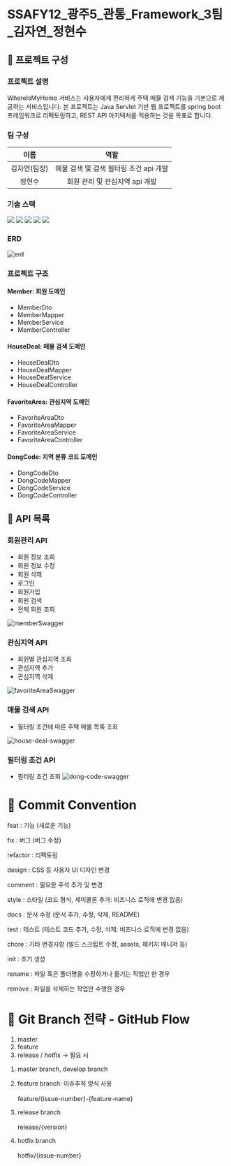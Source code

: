 # SSAFY12_광주5_관통_Framework_3팀_김자연_정현수

## :pushpin: 프로젝트 구성
### 프로젝트 설명
WhereIsMyHome 서비스는 사용자에게 편리하게 주택 매물 검색 기능을 기본으로 제공하는 서비스입니다. 본 프로젝트는 Java Servlet 기반 웹 프로젝트를 spring boot 프레임워크로 리팩토링하고, REST API 아키텍처를 적용하는 것을 목표로 합니다. <br>

### 팀 구성
|이름|역할|
|:---:|:---:|
|김자연(팀장)|매물 검색 및 검색 필터링 조건 api 개발|
|정현수|회원 관리 및 관심지역 api 개발|

### 기술 스택

  <img src="https://img.shields.io/badge/java-007396?style=for-the-badge&logo=java&logoColor=white">
  <img src="https://img.shields.io/badge/springboot-6DB33F?style=for-the-badge&logo=springboot&logoColor=white">
  <img src="https://img.shields.io/badge/mysql-4479A1?style=for-the-badge&logo=mysql&logoColor=white"> 
  <img src="https://img.shields.io/badge/apache tomcat-F8DC75?style=for-the-badge&logo=apachetomcat&logoColor=white">
  <img src="https://img.shields.io/badge/git-F05032?style=for-the-badge&logo=git&logoColor=white">
  <br>

### ERD
![erd](/uploads/74cddb5ac4e4bbb69e465cd441632a79/erd.png)

### 프로젝트 구조
#### Member: 회원 도메인
- MemberDto
- MemberMapper
- MemberService
- MemberController
#### HouseDeal: 매물 검색 도메인
- HouseDealDto
- HouseDealMapper
- HouseDealService
- HouseDealController
#### FavoriteArea: 관심지역 도메인
- FavoriteAreaDto
- FavoriteAreaMapper
- FavoriteAreaService
- FavoriteAreaController
#### DongCode: 지역 분류 코드 도메인
- DongCodeDto
- DongCodeMapper
- DongCodeService
- DongCodeController

## :pushpin: API 목록
### 회원관리 API
- 회원 정보 조회
- 회원 정보 수정
- 회원 삭제
- 로그인
- 회원가입
- 회원 검색
- 전체 회원 조회

![memberSwagger](/uploads/6cef4399fc1d1448ae05829213526f4e/memberSwagger.png)

### 관심지역 API
- 회원별 관심지역 조회
- 관심지역 추가
- 관심지역 삭제

![favoriteAreaSwagger](/uploads/7bb34f91df76ae9db6b759b8867e1f93/favoriteAreaSwagger.png)

### 매물 검색 API
- 필터링 조건에 따른 주택 매물 목록 조회

![house-deal-swagger](/uploads/130a810692b7b95164b8951a95ef99b4/localhost_swagger-ui_index.html_urls.primaryName_house-deal.png)

### 필터링 조건 API
- 필터링 조건 조회
![dong-code-swagger](/uploads/15ea83279b2c8d0ef61cc92c1e0a961f/localhost_swagger-ui_index.html_urls.primaryName_dong-code.png)

# :pushpin: Commit Convention

feat : 기능 (새로운 기능)

fix : 버그 (버그 수정)

refactor : 리팩토링

design : CSS 등 사용자 UI 디자인 변경

comment : 필요한 주석 추가 및 변경

style : 스타일 (코드 형식, 세미콜론 추가: 비즈니스 로직에 변경 없음)

docs : 문서 수정 (문서 추가, 수정, 삭제, README)

test : 테스트 (테스트 코드 추가, 수정, 삭제: 비즈니스 로직에 변경 없음)

chore : 기타 변경사항 (빌드 스크립트 수정, assets, 패키지 매니저 등)

init : 초기 생성

rename : 파일 혹은 폴더명을 수정하거나 옮기는 작업만 한 경우

remove : 파일을 삭제하는 작업만 수행한 경우

# :pushpin: Git Branch 전략 - GitHub Flow

1. master
2. feature
3. release / hotfix → 필요 시

1) master branch, develop branch

2) feature branch: 이슈추적 방식 사용
<br><br>feature/{issue-number}-{feature-name} 

3) release branch
<br><br>release/{version}

4) hotfix branch
<br><br>hotfix/{issue-number}